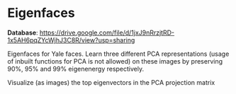# Eigenfaces
**Database**: https://drive.google.com/file/d/1jxJ9nRrzjtRD-1x5AH6pqZYcWjhJ3C8R/view?usp=sharing

Eigenfaces for Yale faces. Learn three different PCA representations (usage of inbuilt functions for PCA is not
allowed) on these images by preserving 90%, 95% and 99% eigenenergy respectively.

Visualize (as images) the top eigenvectors in the PCA projection matrix
